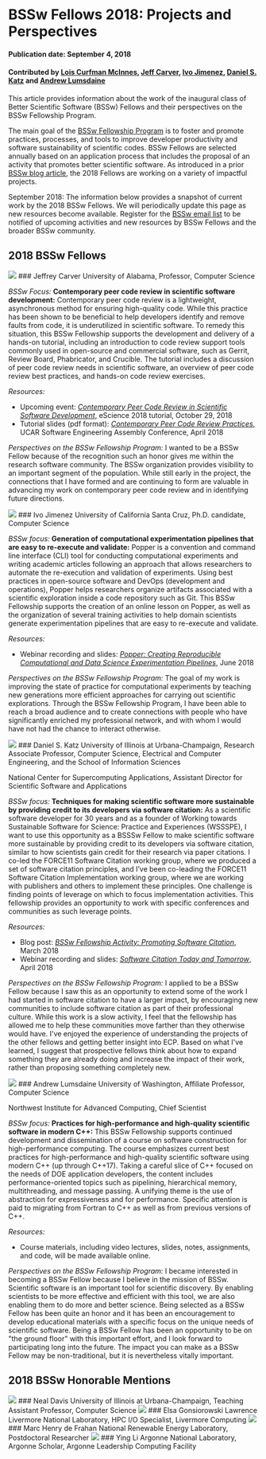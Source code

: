 # BSSw Fellows 2018: Projects and Perspectives

#### Publication date: September 4, 2018

#### Contributed by [Lois Curfman McInnes](https://github.com/curfman "Lois Curfman McInnes GitHub Profile"), [Jeff Carver](https://github.com/JeffCarver "Jeff Carver GitHub Profile"), [Ivo Jimenez](https://github.com/ivotron "Ivo Jimenez GitHub Profile"), [Daniel S. Katz](https://github.com/danielskatz "Daniel S. Katz GitHub Profile") and [Andrew Lumsdaine](https://github.com/lums658 "Andrew Lumsdaine GitHub Profile")

This article provides information about the work of the inaugural class of Better Scientific Software (BSSw) Fellows and their perspectives on the BSSw Fellowship Program.  

The main goal of the [BSSw Fellowship Program](https://bssw.io/fellowship) is to foster and promote practices, processes, and tools to improve developer productivity and software sustainability of scientific codes. BSSw Fellows are selected annually based on an application process that includes the proposal of an activity that promotes better scientific software. As introduced in a prior [BSSw blog article](https://bssw.io/blog_posts/introducing-the-2018-bssw-fellows), the 2018 Fellows are working on a variety of impactful projects. 

September 2018: The information below provides a snapshot of current work by the 2018 BSSw Fellows.  We will periodically update this page as new resources become available.  Register for the [BSSw email list](https://bssw.io/pages/receive-our-email-digest) to be notified of upcoming activities and new resources by BSSw Fellows and the broader BSSw community.

<!--- --------------- --->
## 2018 BSSw Fellows

<img src='../../images/Fell_carver.jpg' class='logo' />
### Jeffrey Carver
University of Alabama, Professor, Computer Science

*BSSw Focus:* **Contemporary peer code review in scientific software development:**  Contemporary peer code review is a lightweight, asynchronous method for ensuring high-quality code. While this practice has been shown to be beneficial to help developers identify and remove faults from code, it is underutilized in scientific software. To remedy this situation, this BSSw Fellowship supports the development and delivery of a hands-on tutorial, including an introduction to code review support tools commonly used in open-source and commercial software, such as Gerrit, Review Board, Phabricator, and Crucible.  The tutorial includes a discussion of peer code review needs in scientific software, an overview of peer code review best practices, and hands-on code review exercises.

*Resources:*
* Upcoming event: [*Contemporary Peer Code Review in Scientific Software Development*](../../events/eScienceTutorial.md), eScience 2018 tutorial, October 29, 2018
* Tutorial slides (pdf format): [*Contemporary Peer Code Review Practices*](https://se4science.org/tutorials/Peer-Code-Review.pdf), UCAR Software Engineering Assembly Conference, April 2018

*Perspectives on the BSSw Fellowship Program:* I wanted to be a BSSw Fellow because of the recognition such an honor gives me within the research software community. The BSSw organization provides visibility to an important segment of the population. While still early in the project, the connections that I have formed and are continuing to form are valuable in advancing my work on contemporary peer code review and in identifying future directions.

<!--- --------------- --->

<img src='../../images/Fell_jiminez.jpg' class='logo' />
### Ivo Jimenez
University of California Santa Cruz, Ph.D. candidate, Computer Science

*BSSw focus:* **Generation of computational experimentation pipelines that are easy to re-execute and validate:** Popper is a convention and command line interface (CLI) tool for conducting computational experiments and writing academic articles following an approach that allows researchers to automate the re-execution and validation of experiments.  Using best practices in open-source software and DevOps (development and operations), Popper helps researchers organize artifacts associated with a scientific exploration inside a code repository such as Git. This BSSw Fellowship supports the creation of an online lesson on Popper, as well as the organization of several training activities to help domain scientists generate experimentation pipelines that are easy to re-execute and validate.

*Resources:*
* Webinar recording and slides: [*Popper: Creating Reproducible Computational and Data Science Experimentation Pipelines*](https://ideas-productivity.org/events/hpc-best-practices-webinars/#webinar019), June 2018

*Perspectives on the BSSw Fellowship Program:* The goal of my work is improving the state of practice for computational experiments by teaching new generations more efficient approaches for carrying out scientific explorations.  Through the BSSw Fellowship Program, I have been able to reach a broad audience and to create connections with people who have significantly enriched my professional network, and with whom I would have not had the chance to interact otherwise.  

<!--- --------------- --->
<img src='../../images/Fell_katz.jpg' class='logo' />
### Daniel S. Katz</b>     
University of Illinois at Urbana-Champaign, Research Associate Professor, Computer Science, Electrical and Computer Engineering, and the School of Information Sciences

National Center for Supercomputing Applications, Assistant Director for Scientific Software and Applications

*BSSw focus:* **Techniques for making scientific software more sustainable by providing credit to its developers via software citation:** As a scientific software developer for 30 years and as a founder of Working towards Sustainable Software for Science: Practice and Experiences (WSSSPE), I want to use this opportunity as a BSSSw Fellow to make scientific software more sustainable by providing credit to its developers via software citation, similar to how scientists gain credit for their research via paper citations. I co-led the FORCE11 Software Citation working group, where we produced a set of software citation principles, and I’ve been co-leading the FORCE11 Software Citation Implementation working group, where we are working with publishers and others to implement these principles. One challenge is finding points of leverage on which to focus implementation activities. This fellowship provides an opportunity to work with specific conferences and communities as such leverage points. 

*Resources:*
* Blog post: [*BSSw Fellowship Activity: Promoting Software Citation*](https://bssw.io/blog_posts/bssw-fellowship-activity-promoting-software-citation), March 2018
* Webinar recording and slides: [*Software Citation Today and Tomorrow*](https://ideas-productivity.org/events/hpc-best-practices-webinars/#webinar017), April 2018

*Perspectives on the BSSw Fellowship Program:* I applied to be a BSSw Fellow because I saw this as an opportunity to extend some of the work I had started in software citation to have a larger impact, by encouraging new communities to include software citation as part of their professional culture. While this work is a slow activity, I feel that the fellowship has allowed me to help these communities move farther than they otherwise would have. I've enjoyed the experience of understanding the projects of the other fellows and getting better insight into ECP. Based on what I've learned, I suggest that prospective fellows think about how to expand something they are already doing and increase the impact of their work, rather than proposing something completely new.

<!--- --------------- --->
<img src='../../images/Fell_lumsdaine.jpg' class='logo' />
### Andrew Lumsdaine
University of Washington, Affiliate Professor, Computer Science

Northwest Institute for Advanced Computing, Chief Scientist

*BSSw focus:* **Practices for high-performance and high-quality scientific software in modern C++:** This BSSw Fellowship supports continued development and dissemination of a course on software construction for high-performance computing.  The course emphasizes current best practices for high-performance and high-quality scientific software using modern C++ (up through C++17).  Taking a careful slice of C++ focused on the needs of DOE application developers, the content includes performance-oriented topics such as pipelining, hierarchical memory, multithreading, and message passing.  A unifying theme is the use of abstraction for expressiveness and for performance.  Specific attention is paid to migrating from Fortran to C++ as well as from previous versions of C++.  

*Resources:* 
* Course materials, including video lectures, slides, notes, assignments, and code, will be made available online.

*Perspectives on the BSSw Fellowship Program:*  I became interested in becoming a BSSw Fellow because I believe in the mission of BSSw.  Scientific software is an important tool for scientific discovery.  By enabling scientists to be more effective and efficient with this tool, we are also enabling them to do more and better science.  Being selected as a BSSw Fellow has been quite an honor and it has been an encouragement to develop educational materials with a specific focus on the unique needs of scientific software.  Being a BSSw Fellow has been an opportunity to be on "the ground floor" with this important effort, and I look forward to participating long into the future.  The impact you can make as a BSSw Fellow may be non-traditional, but it is nevertheless vitally important.

<!--- --------------- --->
## 2018 BSSw Honorable Mentions

<img src='../../images/HM_davis.jpg' class='logo' />
### Neal Davis 
University of Illinois at Urbana-Champaign, Teaching Assistant Professor, Computer Science

<img src='../../images/HM_gonsiorowski.jpg' class='logo' />
### Elsa Gonsiorowski
Lawrence Livermore National Laboratory, HPC I/O Specialist, Livermore Computing

<img src='../../images/HM_henrydefrahan.jpg' class='logo' />
### Marc Henry de Frahan
National Renewable Energy Laboratory, Postdoctoral Researcher

<img src='../../images/HM_li.jpg' class='logo' />
### Ying Li
Argonne National Laboratory, Argonne Scholar, Argonne Leadership Computing Facility


<!---
Publish: yes
Pinned: no
RSS Update: 2018-09-04
Topics: projects and organizations
--->
